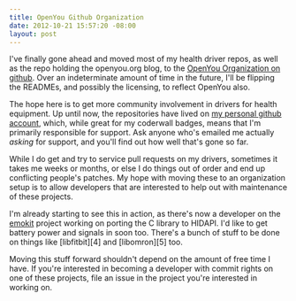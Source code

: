 ```yaml
--- 
title: OpenYou Github Organization
date: 2012-10-21 15:57:20 -08:00
layout: post
---
```


I've finally gone ahead and moved most of my health driver repos, as
well as the repo holding the openyou.org blog, to the
[OpenYou Organization on github][1]. Over an indeterminate amount of
time in the future, I'll be flipping the READMEs, and possibly the
licensing, to reflect OpenYou also.

The hope here is to get more community involvement in drivers for
health equipment. Up until now, the repositories have lived on
[my personal github account][2], which, while great for my coderwall
badges, means that I'm primarily responsible for support. Ask anyone
who's emailed me actually _asking_ for support, and you'll find out
how well that's gone so far.

While I do get and try to service pull requests on my drivers,
sometimes it takes me weeks or months, or else I do things out of
order and end up conflicting people's patches. My hope with moving
these to an organization setup is to allow developers that are
interested to help out with maintenance of these projects.

I'm already starting to see this in action, as there's now a developer
on the [emokit][3] project working on porting the C library to HIDAPI.
I'd like to get battery power and signals in soon too. There's a bunch
of stuff to be done on things like [libfitbit][4] and [libomron][5]
too.

Moving this stuff forward shouldn't depend on the amount of free time
I have. If you're interested in becoming a developer with commit
rights on one of these projects, file an issue in the project you're
interested in working on.

[1]: http://www.github.com/openyou 
[2]: http://www.github.com/qdot
[3]: http://www.github.com/openyou/emokit
